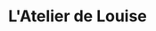 ---
title: "L'Atelier de Louise"
url: /saint-hilaire-de-loulay/latelier-de-louise/
shop: coiffeur
---